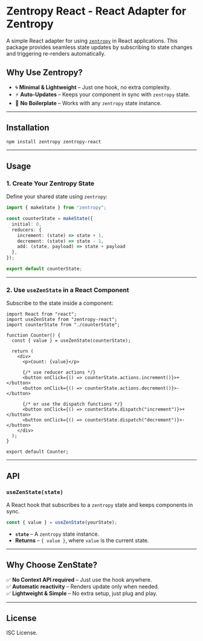# **Zentropy React - React Adapter for Zentropy**  

A simple React adapter for using [`zentropy`](https://www.npmjs.com/package/zentropy) in React applications. This package provides seamless state updates by subscribing to state changes and triggering re-renders automatically.

## **Why Use Zentropy?**  

- 🌀 **Minimal & Lightweight** – Just one hook, no extra complexity.  
- ⚡ **Auto-Updates** – Keeps your component in sync with `zentropy` state.  
- 🔄 **No Boilerplate** – Works with any `zentropy` state instance.  

---

## **Installation**  

```sh
npm install zentropy zentropy-react
```

---

## **Usage**  

### **1. Create Your Zentropy State**  

Define your shared state using `zentropy`:

```ts
import { makeState } from "zentropy";

const counterState = makeState({
  initial: 0,
  reducers: {
    increment: (state) => state + 1,
    decrement: (state) => state - 1,
    add: (state, payload) => state + payload
  },
});

export default counterState;
```

---

### **2. Use `useZenState` in a React Component**  

Subscribe to the state inside a component:  

```tsx
import React from "react";
import useZenState from "zentropy-react";
import counterState from "./counterState";

function Counter() {
  const { value } = useZenState(counterState);

  return (
    <div>
      <p>Count: {value}</p>

      {/* use reducer actions */}
      <button onClick={() => counterState.actions.increment()}>+</button>
      <button onClick={() => counterState.actions.decrement()}>-</button>

      {/* or use the dispatch functions */}
      <button onClick={() => counterState.dispatch("increment")}>+</button>
      <button onClick={() => counterState.dispatch("decrement")}>-</button>
    </div>
  );
}

export default Counter;
```

---

## **API**  

### **`useZenState(state)`**  

A React hook that subscribes to a `zentropy` state and keeps components in sync.  

```ts
const { value } = useZenState(yourState);
```

- **`state`** – A `zentropy` state instance.  
- **Returns** – `{ value }`, where `value` is the current state.  

---

## **Why Choose ZenState?**  

✅ **No Context API required** – Just use the hook anywhere.  
✅ **Automatic reactivity** – Renders update only when needed.  
✅ **Lightweight & Simple** – No extra setup, just plug and play.  

---

## **License**  

ISC License.  

